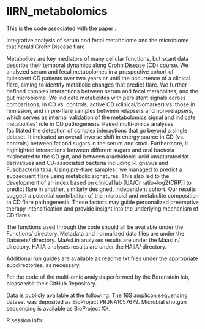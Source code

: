 # IIRN_metabolomics
This is the code associated with the paper :

Integrative analysis of serum and fecal metabolome and the microbiome that herald Crohn Disease flare

Metabolites are key mediators of many cellular functions, but scant data describe their temporal dynamics along Crohn Disease (CD) course.
We analyzed serum and fecal metabolomes in a prospective cohort of quiescent CD patients over two years or until the occurrence of a clinical flare, aiming to identify metabolic changes that predict flare. We further defined complex interactions between serum and fecal metabolites, and the gut microbiome. 
We indicate metabolites with persistent signals across comparisons; in CD vs. controls, active CD (clinical/biomarker) vs. those in remission, and in pre-flare samples between relapsers and non-relapsers, which serves as internal validation of the metabolomics signal and indicate metabolites’ role in CD pathogenesis. Paired multi-omics analyses facilitated the detection of complex interactions that go beyond a single dataset. It indicated an overall inverse shift in energy source in CD (vs. controls) between fat and sugars in the serum and stool. Furthermore, it highlighted interactions between different sugars and oral bacteria mislocated to the CD gut, and between arachidonic-acid unsaturated fat derivatives and CD-associated bacteria including R. gnavus and Fusobacteria taxa. Using pre-flare samples', we managed to predict a subsequent flare using metabolic signatures. This also led to the development of an index based on clinical lab [UA/Cr ratio+log2(CRP)] to predict flare in another, similarly designed, independent cohort.
Our results suggest a potential contribution of the microbial and metabolite composition to CD flare pathogenesis. These factors may guide personalized preemptive therapy intensification and provide insight into the underlying mechanism of CD flares.

The functions used through the code should all be available under the Functions/ directory.
Metadata and normalized data files are under the Datasets/ directory.
MaAsLin analyses results are under the Maaslin/ directory.
HAllA analyses results are under the HAllA/ directory.

Additional run guides are available as readme.txt files under the appropriate subdirectories,
as necessary. 

For the code of the multi-omic analysis performed by the Borenstein lab, please visit their
GitHub Repository.

Data is publicly available at the following:
The 16S amplicon sequencing dataset was deposited as BioProject PRJNA1057679.
Microbial shotgun sequencing is available as BioProject XX.

R session info:
